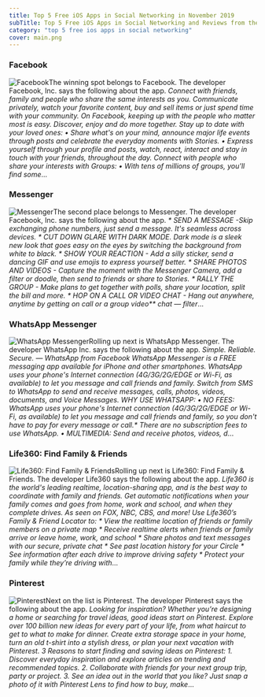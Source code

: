 ```yaml
---
title: Top 5 Free iOS Apps in Social Networking in November 2019
subTitle: Top 5 Free iOS Apps in Social Networking and Reviews from the AppStore in November 2019.
category: "top 5 free ios apps in social networking"
cover: main.png
---
```


### Facebook

![Facebook](https://is3-ssl.mzstatic.com/image/thumb/Purple113/v4/db/f9/9e/dbf99ea2-a408-ab31-f324-d767a72f1ecd/Icon-Production-0-1x_U007emarketing-0-0-85-220-0-7.png/100x100bb.png)The winning spot belongs to Facebook. The developer Facebook, Inc. says the following about the app. _Connect with friends, family and people who share the same interests as you. Communicate privately, watch your favorite content, buy and sell items or just spend time with your community. On Facebook, keeping up with the people who matter most is easy. Discover, enjoy and do more together.    Stay up to date with your loved ones:   • Share what's on your mind, announce major life events through posts and celebrate the everyday moments with Stories.   • Express yourself through your profile and posts, watch, react, interact and stay in touch with your friends, throughout   the day.  Connect with people who share your interests with Groups:   • With tens of millions of groups, you'll find some_...

### Messenger

![Messenger](https://is5-ssl.mzstatic.com/image/thumb/Purple123/v4/f2/68/cc/f268cc9a-13ca-c83f-c57b-6030f70be905/Icon-0-1x_U007emarketing-0-0-85-220-0-7.png/100x100bb.png)The second place belongs to Messenger. The developer Facebook, Inc. says the following about the app. _* SEND A MESSAGE -Skip exchanging phone numbers, just send a message. It's seamless across devices. * CUT DOWN GLARE WITH DARK MODE. Dark mode is a sleek new look that goes easy on the eyes by switching the background from white to black. * SHOW YOUR REACTION - Add a silly sticker, send a dancing GIF and use emojis to express yourself better. * SHARE PHOTOS AND VIDEOS - Capture the moment with the Messenger Camera, add a filter or doodle, then send to friends or share to Stories. * RALLY THE GROUP - Make plans to get together with polls, share your location, split the bill and more. * HOP ON A CALL OR VIDEO CHAT - Hang out anywhere, anytime by getting on call or a group video** chat — filter_...

### WhatsApp Messenger

![WhatsApp Messenger](https://is2-ssl.mzstatic.com/image/thumb/Purple113/v4/58/a6/5b/58a65bc5-ee0e-1e84-9b10-9a2ebcd2534b/AppIcon-0-1x_U007emarketing-0-0-85-220-6.png/100x100bb.png)Rolling up next is WhatsApp Messenger. The developer WhatsApp Inc. says the following about the app. _Simple. Reliable. Secure. — WhatsApp from Facebook  WhatsApp Messenger is a FREE messaging app available for iPhone and other smartphones. WhatsApp uses your phone's Internet connection (4G/3G/2G/EDGE or Wi-Fi, as available) to let you message and call friends and family. Switch from SMS to WhatsApp to send and receive messages, calls, photos, videos, documents, and Voice Messages.  WHY USE WHATSAPP:  • NO FEES: WhatsApp uses your phone's Internet connection (4G/3G/2G/EDGE or Wi-Fi, as available) to let you message and call friends and family, so you don't have to pay for every message or call.* There are no subscription fees to use WhatsApp.  • MULTIMEDIA: Send and receive photos, videos, d_...

### Life360: Find Family & Friends

![Life360: Find Family & Friends](https://is1-ssl.mzstatic.com/image/thumb/Purple123/v4/c7/11/4a/c7114a4c-d7d4-71fe-5808-4f4cb0a7c7d5/AppIcon-0-1x_U007emarketing-0-0-GLES2_U002c0-512MB-sRGB-0-0-0-85-220-0-0-0-6.png/100x100bb.png)Rolling up next is Life360: Find Family & Friends. The developer Life360 says the following about the app. _Life360 is the world's leading realtime, location-sharing app, and is the best way to coordinate with family and friends. Get automatic notifications when your family comes and goes from home, work and school, and when they complete drives. As seen on FOX, NBC, CBS, and more!  Use Life360’s Family & Friend Locator to:  * View the realtime location of friends or family members on a private map * Receive realtime alerts when friends or family arrive or leave home, work, and school * Share photos and text messages with our secure, private chat * See past location history for your Circle * See information after each drive to improve driving safety * Protect your family while they’re driving with_...

### Pinterest

![Pinterest](https://is2-ssl.mzstatic.com/image/thumb/Purple123/v4/a4/41/e5/a441e538-8881-aa30-02e0-66fabce88f0b/AppIcon-0-0-1x_U007emarketing-0-0-0-6-0-0-0-85-220.png/100x100bb.png)Next on the list is Pinterest. The developer Pinterest says the following about the app. _Looking for inspiration? Whether you’re designing a home or searching for travel ideas, good ideas start on Pinterest.  Explore over 100 billion new ideas for every part of your life, from what haircut to get to what to make for dinner. Create extra storage space in your home, turn an old t-shirt into a stylish dress, or plan your next vacation with Pinterest.  3 Reasons to start finding and saving ideas on Pinterest:  1. Discover everyday inspiration and explore articles on trending and recommended topics. 2. Collaborate with friends for your next group trip, party or project. 3. See an idea out in the world that you like? Just snap a photo of it with Pinterest Lens to find how to buy, make_...

